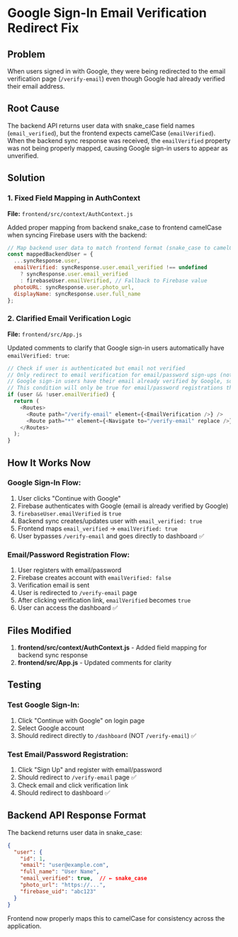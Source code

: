# Google Sign-In Email Verification Redirect Fix

## Problem
When users signed in with Google, they were being redirected to the email verification page (`/verify-email`) even though Google had already verified their email address.

## Root Cause
The backend API returns user data with snake_case field names (`email_verified`), but the frontend expects camelCase (`emailVerified`). When the backend sync response was received, the `emailVerified` property was not being properly mapped, causing Google sign-in users to appear as unverified.

## Solution

### 1. Fixed Field Mapping in AuthContext
**File:** `frontend/src/context/AuthContext.js`

Added proper mapping from backend snake_case to frontend camelCase when syncing Firebase users with the backend:

```javascript
// Map backend user data to match frontend format (snake_case to camelCase)
const mappedBackendUser = {
  ...syncResponse.user,
  emailVerified: syncResponse.user.email_verified !== undefined 
    ? syncResponse.user.email_verified 
    : firebaseUser.emailVerified, // Fallback to Firebase value
  photoURL: syncResponse.user.photo_url,
  displayName: syncResponse.user.full_name
};
```

### 2. Clarified Email Verification Logic
**File:** `frontend/src/App.js`

Updated comments to clarify that Google sign-in users automatically have `emailVerified: true`:

```javascript
// Check if user is authenticated but email not verified
// Only redirect to email verification for email/password sign-ups (not Google sign-in)
// Google sign-in users have their email already verified by Google, so emailVerified will be true
// This condition will only be true for email/password registrations that need verification
if (user && !user.emailVerified) {
  return (
    <Routes>
      <Route path="/verify-email" element={<EmailVerification />} />
      <Route path="*" element={<Navigate to="/verify-email" replace />} />
    </Routes>
  );
}
```

## How It Works Now

### Google Sign-In Flow:
1. User clicks "Continue with Google"
2. Firebase authenticates with Google (email is already verified by Google)
3. `firebaseUser.emailVerified` is `true`
4. Backend sync creates/updates user with `email_verified: true`
5. Frontend maps `email_verified` → `emailVerified: true`
6. User bypasses `/verify-email` and goes directly to dashboard ✅

### Email/Password Registration Flow:
1. User registers with email/password
2. Firebase creates account with `emailVerified: false`
3. Verification email is sent
4. User is redirected to `/verify-email` page
5. After clicking verification link, `emailVerified` becomes `true`
6. User can access the dashboard ✅

## Files Modified

1. **frontend/src/context/AuthContext.js** - Added field mapping for backend sync response
2. **frontend/src/App.js** - Updated comments for clarity

## Testing

### Test Google Sign-In:
1. Click "Continue with Google" on login page
2. Select Google account
3. Should redirect directly to `/dashboard` (NOT `/verify-email`) ✅

### Test Email/Password Registration:
1. Click "Sign Up" and register with email/password
2. Should redirect to `/verify-email` page ✅
3. Check email and click verification link
4. Should redirect to dashboard ✅

## Backend API Response Format

The backend returns user data in snake_case:
```json
{
  "user": {
    "id": 1,
    "email": "user@example.com",
    "full_name": "User Name",
    "email_verified": true,  // ← snake_case
    "photo_url": "https://...",
    "firebase_uid": "abc123"
  }
}
```

Frontend now properly maps this to camelCase for consistency across the application.
